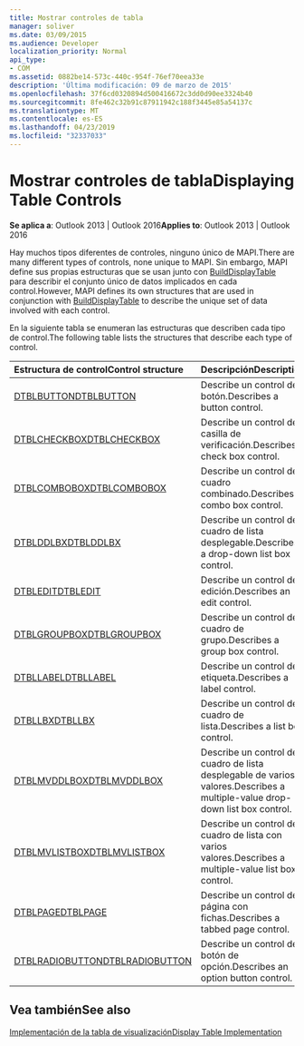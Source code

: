 ```yaml
---
title: Mostrar controles de tabla
manager: soliver
ms.date: 03/09/2015
ms.audience: Developer
localization_priority: Normal
api_type:
- COM
ms.assetid: 0882be14-573c-440c-954f-76ef70eea33e
description: 'Última modificación: 09 de marzo de 2015'
ms.openlocfilehash: 37f6cd0320894d500416672c3dd0d90ee3324b40
ms.sourcegitcommit: 8fe462c32b91c87911942c188f3445e85a54137c
ms.translationtype: MT
ms.contentlocale: es-ES
ms.lasthandoff: 04/23/2019
ms.locfileid: "32337033"
---
```

# <a name="displaying-table-controls"></a><span data-ttu-id="dec4d-103">Mostrar controles de tabla</span><span class="sxs-lookup"><span data-stu-id="dec4d-103">Displaying Table Controls</span></span>

  
  
<span data-ttu-id="dec4d-104">**Se aplica a**: Outlook 2013 | Outlook 2016</span><span class="sxs-lookup"><span data-stu-id="dec4d-104">**Applies to**: Outlook 2013 | Outlook 2016</span></span> 
  
<span data-ttu-id="dec4d-105">Hay muchos tipos diferentes de controles, ninguno único de MAPI.</span><span class="sxs-lookup"><span data-stu-id="dec4d-105">There are many different types of controls, none unique to MAPI.</span></span> <span data-ttu-id="dec4d-106">Sin embargo, MAPI define sus propias estructuras que se usan junto con [BuildDisplayTable](builddisplaytable.md) para describir el conjunto único de datos implicados en cada control.</span><span class="sxs-lookup"><span data-stu-id="dec4d-106">However, MAPI defines its own structures that are used in conjunction with [BuildDisplayTable](builddisplaytable.md) to describe the unique set of data involved with each control.</span></span> 
  
<span data-ttu-id="dec4d-107">En la siguiente tabla se enumeran las estructuras que describen cada tipo de control.</span><span class="sxs-lookup"><span data-stu-id="dec4d-107">The following table lists the structures that describe each type of control.</span></span> 
  
|<span data-ttu-id="dec4d-108">**Estructura de control**</span><span class="sxs-lookup"><span data-stu-id="dec4d-108">**Control structure**</span></span>|<span data-ttu-id="dec4d-109">**Descripción**</span><span class="sxs-lookup"><span data-stu-id="dec4d-109">**Description**</span></span>|
|:-----|:-----|
|[<span data-ttu-id="dec4d-110">DTBLBUTTON</span><span class="sxs-lookup"><span data-stu-id="dec4d-110">DTBLBUTTON</span></span>](dtblbutton.md) <br/> |<span data-ttu-id="dec4d-111">Describe un control de botón.</span><span class="sxs-lookup"><span data-stu-id="dec4d-111">Describes a button control.</span></span>  <br/> |
|[<span data-ttu-id="dec4d-112">DTBLCHECKBOX</span><span class="sxs-lookup"><span data-stu-id="dec4d-112">DTBLCHECKBOX</span></span>](dtblcheckbox.md) <br/> |<span data-ttu-id="dec4d-113">Describe un control de casilla de verificación.</span><span class="sxs-lookup"><span data-stu-id="dec4d-113">Describes a check box control.</span></span>  <br/> |
|[<span data-ttu-id="dec4d-114">DTBLCOMBOBOX</span><span class="sxs-lookup"><span data-stu-id="dec4d-114">DTBLCOMBOBOX</span></span>](dtblcombobox.md) <br/> |<span data-ttu-id="dec4d-115">Describe un control de cuadro combinado.</span><span class="sxs-lookup"><span data-stu-id="dec4d-115">Describes a combo box control.</span></span>  <br/> |
|[<span data-ttu-id="dec4d-116">DTBLDDLBX</span><span class="sxs-lookup"><span data-stu-id="dec4d-116">DTBLDDLBX</span></span>](dtblddlbx.md) <br/> |<span data-ttu-id="dec4d-117">Describe un control de cuadro de lista desplegable.</span><span class="sxs-lookup"><span data-stu-id="dec4d-117">Describes a drop-down list box control.</span></span>  <br/> |
|[<span data-ttu-id="dec4d-118">DTBLEDIT</span><span class="sxs-lookup"><span data-stu-id="dec4d-118">DTBLEDIT</span></span>](dtbledit.md) <br/> |<span data-ttu-id="dec4d-119">Describe un control de edición.</span><span class="sxs-lookup"><span data-stu-id="dec4d-119">Describes an edit control.</span></span>  <br/> |
|[<span data-ttu-id="dec4d-120">DTBLGROUPBOX</span><span class="sxs-lookup"><span data-stu-id="dec4d-120">DTBLGROUPBOX</span></span>](dtblgroupbox.md) <br/> |<span data-ttu-id="dec4d-121">Describe un control de cuadro de grupo.</span><span class="sxs-lookup"><span data-stu-id="dec4d-121">Describes a group box control.</span></span>  <br/> |
|[<span data-ttu-id="dec4d-122">DTBLLABEL</span><span class="sxs-lookup"><span data-stu-id="dec4d-122">DTBLLABEL</span></span>](dtbllabel.md) <br/> |<span data-ttu-id="dec4d-123">Describe un control de etiqueta.</span><span class="sxs-lookup"><span data-stu-id="dec4d-123">Describes a label control.</span></span>  <br/> |
|[<span data-ttu-id="dec4d-124">DTBLLBX</span><span class="sxs-lookup"><span data-stu-id="dec4d-124">DTBLLBX</span></span>](dtbllbx.md) <br/> |<span data-ttu-id="dec4d-125">Describe un control de cuadro de lista.</span><span class="sxs-lookup"><span data-stu-id="dec4d-125">Describes a list box control.</span></span>  <br/> |
|[<span data-ttu-id="dec4d-126">DTBLMVDDLBOX</span><span class="sxs-lookup"><span data-stu-id="dec4d-126">DTBLMVDDLBOX</span></span>](dtblmvddlbox.md) <br/> |<span data-ttu-id="dec4d-127">Describe un control de cuadro de lista desplegable de varios valores.</span><span class="sxs-lookup"><span data-stu-id="dec4d-127">Describes a multiple-value drop-down list box control.</span></span>  <br/> |
|[<span data-ttu-id="dec4d-128">DTBLMVLISTBOX</span><span class="sxs-lookup"><span data-stu-id="dec4d-128">DTBLMVLISTBOX</span></span>](dtblmvlistbox.md) <br/> |<span data-ttu-id="dec4d-129">Describe un control de cuadro de lista con varios valores.</span><span class="sxs-lookup"><span data-stu-id="dec4d-129">Describes a multiple-value list box control.</span></span>  <br/> |
|[<span data-ttu-id="dec4d-130">DTBLPAGE</span><span class="sxs-lookup"><span data-stu-id="dec4d-130">DTBLPAGE</span></span>](dtblpage.md) <br/> |<span data-ttu-id="dec4d-131">Describe un control de página con fichas.</span><span class="sxs-lookup"><span data-stu-id="dec4d-131">Describes a tabbed page control.</span></span>  <br/> |
|[<span data-ttu-id="dec4d-132">DTBLRADIOBUTTON</span><span class="sxs-lookup"><span data-stu-id="dec4d-132">DTBLRADIOBUTTON</span></span>](dtblradiobutton.md) <br/> |<span data-ttu-id="dec4d-133">Describe un control de botón de opción.</span><span class="sxs-lookup"><span data-stu-id="dec4d-133">Describes an option button control.</span></span>  <br/> |
   
## <a name="see-also"></a><span data-ttu-id="dec4d-134">Vea también</span><span class="sxs-lookup"><span data-stu-id="dec4d-134">See also</span></span>



[<span data-ttu-id="dec4d-135">Implementación de la tabla de visualización</span><span class="sxs-lookup"><span data-stu-id="dec4d-135">Display Table Implementation</span></span>](display-table-implementation.md)

